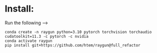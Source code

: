 # Install:
Run the following -->
```
conda create -n raygun python=3.10 pytorch torchvision torchaudio cudatoolkit=11.3 -c pytorch -c nvidia
conda activate raygun
pip install git+https://github.com/htem/raygun@full_refactor

```